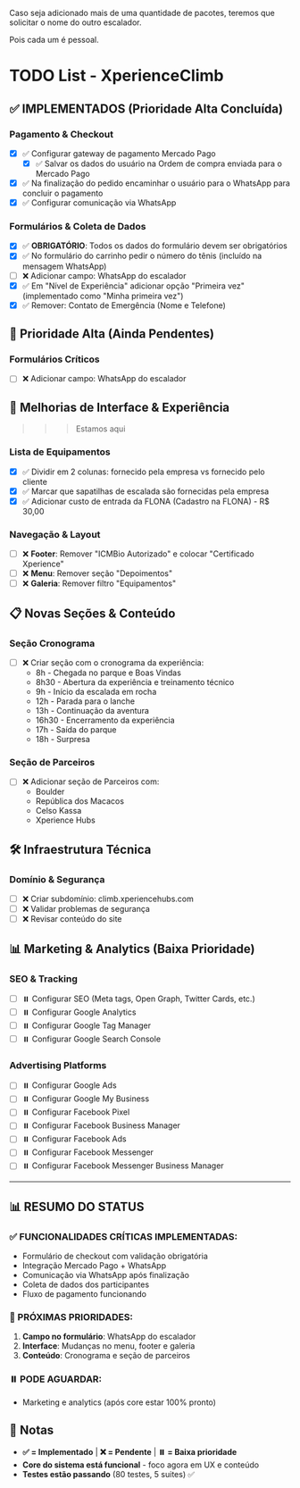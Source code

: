 Caso seja adicionado mais de uma quantidade de pacotes, teremos que solicitar o nome do outro escalador.

Pois cada um é pessoal.

# TODO List - XperienceClimb

## ✅ IMPLEMENTADOS (Prioridade Alta Concluída)

### Pagamento & Checkout

- [x] ✅ Configurar gateway de pagamento Mercado Pago
  - [x] ✅ Salvar os dados do usuário na Ordem de compra enviada para o Mercado Pago
- [x] ✅ Na finalização do pedido encaminhar o usuário para o WhatsApp para concluir o pagamento
- [x] ✅ Configurar comunicação via WhatsApp

### Formulários & Coleta de Dados

- [x] ✅ **OBRIGATÓRIO**: Todos os dados do formulário devem ser obrigatórios
- [x] ✅ No formulário do carrinho pedir o número do tênis (incluído na mensagem WhatsApp)
- [ ] ❌ Adicionar campo: WhatsApp do escalador
- [x] ✅ Em "Nível de Experiência" adicionar opção "Primeira vez" (implementado como "Minha primeira vez")
- [x] ✅ Remover: Contato de Emergência (Nome e Telefone)

## 🚀 Prioridade Alta (Ainda Pendentes)

### Formulários Críticos

- [ ] ❌ Adicionar campo: WhatsApp do escalador

## 🔧 Melhorias de Interface & Experiência

> > > Estamos aqui

### Lista de Equipamentos

- [x] ✅ Dividir em 2 colunas: fornecido pela empresa vs fornecido pelo cliente
- [x] ✅ Marcar que sapatilhas de escalada são fornecidas pela empresa
- [x] ✅ Adicionar custo de entrada da FLONA (Cadastro na FLONA) - R$ 30,00

### Navegação & Layout

- [ ] ❌ **Footer**: Remover "ICMBio Autorizado" e colocar "Certificado Xperience"
- [ ] ❌ **Menu**: Remover seção "Depoimentos"
- [ ] ❌ **Galeria**: Remover filtro "Equipamentos"

## 📋 Novas Seções & Conteúdo

### Seção Cronograma

- [ ] ❌ Criar seção com o cronograma da experiência:
  - 8h - Chegada no parque e Boas Vindas
  - 8h30 - Abertura da experiência e treinamento técnico
  - 9h - Início da escalada em rocha
  - 12h - Parada para o lanche
  - 13h - Continuação da aventura
  - 16h30 - Encerramento da experiência
  - 17h - Saída do parque
  - 18h - Surpresa

### Seção de Parceiros

- [ ] ❌ Adicionar seção de Parceiros com:
  - Boulder
  - República dos Macacos
  - Celso Kassa
  - Xperience Hubs

## 🛠️ Infraestrutura Técnica

### Domínio & Segurança

- [ ] ❌ Criar subdomínio: climb.xperiencehubs.com
- [ ] ❌ Validar problemas de segurança
- [ ] ❌ Revisar conteúdo do site

## 📊 Marketing & Analytics (Baixa Prioridade)

### SEO & Tracking

- [ ] ⏸️ Configurar SEO (Meta tags, Open Graph, Twitter Cards, etc.)
- [ ] ⏸️ Configurar Google Analytics
- [ ] ⏸️ Configurar Google Tag Manager
- [ ] ⏸️ Configurar Google Search Console

### Advertising Platforms

- [ ] ⏸️ Configurar Google Ads
- [ ] ⏸️ Configurar Google My Business
- [ ] ⏸️ Configurar Facebook Pixel
- [ ] ⏸️ Configurar Facebook Business Manager
- [ ] ⏸️ Configurar Facebook Ads
- [ ] ⏸️ Configurar Facebook Messenger
- [ ] ⏸️ Configurar Facebook Messenger Business Manager

---

## 📊 RESUMO DO STATUS

### ✅ FUNCIONALIDADES CRÍTICAS IMPLEMENTADAS:

- Formulário de checkout com validação obrigatória
- Integração Mercado Pago + WhatsApp
- Comunicação via WhatsApp após finalização
- Coleta de dados dos participantes
- Fluxo de pagamento funcionando

### 🔧 PRÓXIMAS PRIORIDADES:

1. **Campo no formulário**: WhatsApp do escalador
2. **Interface**: Mudanças no menu, footer e galeria
3. **Conteúdo**: Cronograma e seção de parceiros

### ⏸️ PODE AGUARDAR:

- Marketing e analytics (após core estar 100% pronto)

## 📝 Notas

- **✅ = Implementado** | **❌ = Pendente** | **⏸️ = Baixa prioridade**
- **Core do sistema está funcional** - foco agora em UX e conteúdo
- **Testes estão passando** (80 testes, 5 suites) ✅
